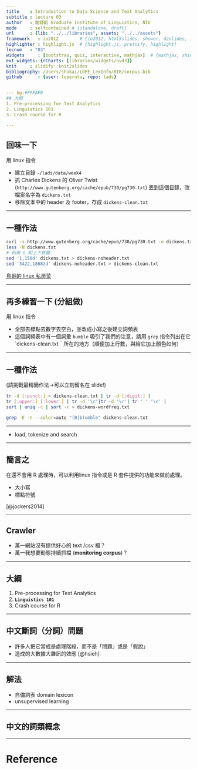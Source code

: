 ```yaml
---
title    : Introduction to Data Science and Text Analytics
subtitle : lecture 03
author   : 謝舒凱 Graduate Institute of Linguistics, NTU
mode     : selfcontained # {standalone, draft}
url      : {lib: "../../libraries", assets: "../../assets"}
framework   : io2012        # {io2012, html5slides, shower, dzslides, ...}
highlighter : highlight.js  # {highlight.js, prettify, highlight}
lecnum   : "03"
widgets     : [bootstrap, quiz, interactive, mathjax]  # {mathjax, shiny, bootstrap}
ext_widgets: {rCharts: [libraries/widgets/nvd3]}
knit     : slidify::knit2slides
bibliography: /Users/shukai/LOPE_LexInfo/BIB/corpus.bib
github      : {user: loperntu, repo: lads}


--- bg:#FFFAF0
## 大綱
1. Pre-processing for Text Analytics
2. Linguistics 101
3. Crash course for R

---
```

## 回味一下

用 linux 指令 

- 建立目錄 `~/lads/data/week4`
- 抓 Charles Dickens 的 Oliver Twist (`http://www.gutenberg.org/cache/epub/730/pg730.txt`) 丟到這個目錄，改檔案名字為 `dickens.txt`
- 移除文本中的 header 及 footer，存成 `dickens-clean.txt`


---
## 一種作法 


```bash
curl -s http://www.gutenberg.org/cache/epub/730/pg730.txt -o dickens.txt
less -N dickens.txt
# 利用 G 和上下頁鍵
sed '1,150d' dickens.txt > dickens-noheader.txt
sed '3422,18682d' dickens-noheader.txt > dickens-clean.txt
```

[鳥哥的 linux 私房菜](http://linux.vbird.org/linux_basic/0220filemanager.php#less)

---
## 再多練習一下 (分組做)

用 linux 指令

- 全部去標點去數字去空白，並改成小寫之後建立詞頻表
- 這個詞頻表中有一個詞彙 `bumble` 吸引了我們的注意，請用 `grep` 指令列出在它 `dickens-clean.txt｀所在的地方（順便加上行數，與給它加上顏色如何）



---
## 一種作法 
(請挑戰最精簡作法$\rightarrow$可以立刻留名在 slide!)


```bash
tr -d [:punct:] < dickens-clean.txt | tr -d [:digit:] | 
tr [:upper:] [:lower:] | tr -d '\r'|tr -d '\r'| tr ' ' '\n' | 
sort | uniq -c | sort -r > dickens-wordfreq.txt

grep -E -n --color=auto "(B|b)umble" dickens-clean.txt
```




---
- load, tokenize and search


---
## 簡言之
在還不會用 R 處理時，可以利用linux 指令或是 R 套件提供的功能來做前處理。

- 大小寫
- 標點符號



[@jockers2014]


---
## Crawler

- 萬一網站沒有提供好心的 text /csv 檔？
- 萬一我想要動態持續抓檔 (**monitoring corpus**)？




---
## 大綱
1. Pre-processing for Text Analytics
2. __`Linguistics 101`__
3. Crash course for R


---
## 中文斷詞（分詞）問題

- 許多人把它當成是處理階段，而不是「問題」或是「假說」
- 造成的大數據大雜訊的效應 [@hsieh]






---
## 解法

- 自備詞表 domain lexicon
- unsupervised learning


---
## 中文的詞類概念


---
# Reference



